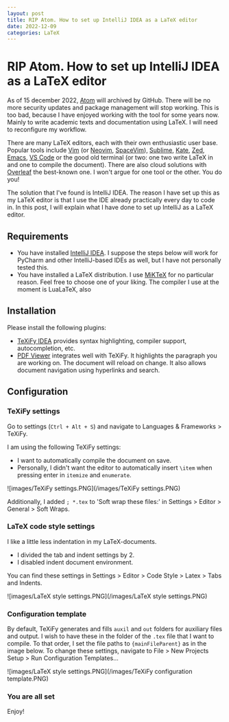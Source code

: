 ```yaml
---
layout: post
title: RIP Atom. How to set up IntelliJ IDEA as a LaTeX editor
date: 2022-12-09
categories: LaTeX
---
```


# RIP Atom. How to set up IntelliJ IDEA as a LaTeX editor

As of 15 december 2022, [Atom](https://github.blog/2022-06-08-sunsetting-atom/) will archived by GitHub. There will be no more security updates and package management will stop working. This is too bad, because I have enjoyed working with the tool for some years now. Mainly to write academic texts and documentation using LaTeX. I will need to reconfigure my workflow.

There are many LaTeX editors, each with their own enthusiastic user base. Popular tools include [Vim](https://www.vim.org/) (or [Neovim](https://neovim.io/), [SpaceVim](https://spacevim.org/)), [Sublime](https://sublime.nl/), [Kate](https://kate-editor.org/nl/), [Zed](https://zed.dev/), [Emacs](https://www.gnu.org/software/emacs/), [VS Code](https://code.visualstudio.com/) or the good old terminal (or two: one two write LaTeX in and one to compile the document). There are also cloud solutions with [Overleaf](https://www.overleaf.com/) the best-known one. I won't argue for one tool or the other. You do you!

The solution that I've found is IntelliJ IDEA. The reason I have set up this as my LaTeX editor is that I use the IDE already practically every day to code in. In this post, I will explain what I have done to set up IntelliJ as a LaTeX editor.

## Requirements

* You have installed [IntelliJ IDEA](https://www.jetbrains.com/idea/). I suppose the steps below will work for PyCharm and other IntelliJ-based IDEs as well, but I have not personally tested this.
* You have installed a LaTeX distribution. I use [MiKTeX](https://miktex.org/) for no particular reason. Feel free to choose one of your liking. The compiler I use at the moment is LuaLaTeX, also 

## Installation

Please install the following plugins:

* [TeXiFy IDEA](https://plugins.jetbrains.com/plugin/9473-texify-idea) provides syntax highlighting, compiler support, autocompletion, etc.
* [PDF Viewer](https://plugins.jetbrains.com/plugin/14494-pdf-viewer) integrates well with TeXiFy. It highlights the paragraph you are working on. The document will reload on change. It also allows document navigation using hyperlinks and search.

## Configuration

### TeXiFy settings

Go to settings (`Ctrl + Alt + S`) and navigate to Languages & Frameworks > TeXiFy.

I am using the following TeXiFy settings:
* I want to automatically compile the document on save.
* Personally, I didn't want the editor to automatically insert `\item` when pressing enter in `itemize` and `enumerate`.

![images/TeXiFy settings.PNG](/images/TeXiFy settings.PNG)

Additionally, I added `; *.tex` to 'Soft wrap these files:' in Settings > Editor > General > Soft Wraps.

### LaTeX code style settings

I like a little less indentation in my LaTeX-documents.
* I divided the tab and indent settings by 2.
* I disabled indent document environment.

You can find these settings in Settings > Editor > Code Style > Latex > Tabs and Indents.

![images/LaTeX style settings.PNG](/images/LaTeX style settings.PNG)

### Configuration template

By default, TeXiFy generates and fills `auxil` and `out` folders for auxiliary files and output. I wish to have these in the folder of the `.tex` file that I want to compile. To that order, I set the file paths to `{mainFileParent}` as in the image below. To change these settings, navigate to File > New Projects Setup > Run Configuration Templates... 

![images/LaTeX style settings.PNG](/images/TeXiFy configuration template.PNG)

### You are all set

Enjoy!
